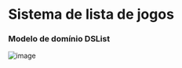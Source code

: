 # Sistema de lista de jogos


### Modelo de domínio DSList

![image](https://github.com/user-attachments/assets/c2a10808-f80d-4a54-9aaf-ec210b2d1d3d)
